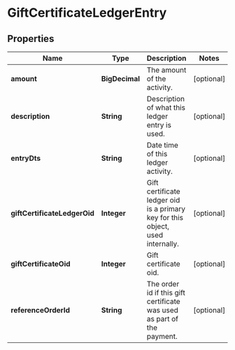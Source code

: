 

# GiftCertificateLedgerEntry


## Properties

| Name | Type | Description | Notes |
|------------ | ------------- | ------------- | -------------|
|**amount** | **BigDecimal** | The amount of the activity. |  [optional] |
|**description** | **String** | Description of what this ledger entry is used. |  [optional] |
|**entryDts** | **String** | Date time of this ledger activity. |  [optional] |
|**giftCertificateLedgerOid** | **Integer** | Gift certificate ledger oid is a primary key for this object, used internally. |  [optional] |
|**giftCertificateOid** | **Integer** | Gift certificate oid. |  [optional] |
|**referenceOrderId** | **String** | The order id if this gift certificate was used as part of the payment. |  [optional] |



